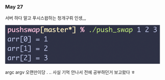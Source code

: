 ### May 27
서버 하다 말고 푸시스왑하는 청개구뤼 인생,,,
<p align = "center"><img src = "https://github.com/euiminnn/image-upload/blob/master/push_swap.png" width = "600"></p>

argc argv 오랜만이당 . ..
사실 기억 안나서 전에 공부하던거 보고왔다 ㅎ
